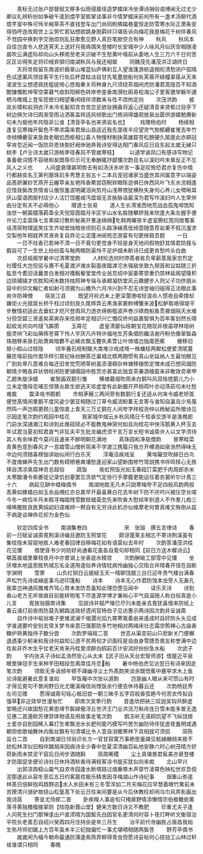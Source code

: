 <!-- { "loadSidebar": true } -->
　　髙标无过张户部督赋文移多似雨侵晨径造梦蝶床冷坐谭诗捐俗语博闻无过尤少卿议礼辨析纷如争破午逺到煨芋室抵掌谈事非今情梦蝶床前何所有一盏术汤聊代酒煨芋室中殊可怜半椀草茶不直钱登车出门尚囘盼隣媪巷童惊走防雪寒水际正萧条安得驺呼连改观世上尘劳忙若钻想欲跳身脱羁绊只堪告诉向梅花我是梅花千树伴春风不觉园中换刺字交驰烦则乱狂歌愈见野人真巨笔掀空合有神
　　秋风
　　秋风本自佳岂直令人悲连宵天上送好月我病偶失登楼时长安城中少人咏风月似厌空相随凌晨吹云满虚际却向山头移雨至老夫识破不生愁黄叶堦前从委地人生三万六千日何苦区区论得失定将印绶弃掷归南湖秋风与我还相娱
　　同魏茂先潘茂洪泛湖终日
　　天将竒观留东南波织翡翠山堆蓝仙庐佛刹互入望渔篷游舫遥相衔清愁闭户孤晴色试逐薰风领佳客平生行处后杯盘枯淡自甘先笔墨放船何处芙蓉开緑幢翠葆从天来凌波生尘想遗佩抚槛徙倚心悠哉秦关将种身九尺须绕茶烟闲虎防潘君髙隐百不知酒酣慷慨乾坤窄空蒙暮气收斜阳柳色转岸参差香南漪杜鹃易桧海公子爱客邀举觞毕逋栖乌噭城上登车揽辔归相望乗闲结伴须数来与徃不烦拘定向
　　次茂洪韵
　　披岚长啸和岩洞衣汗未冷毛髪知贪竒苦恋足欲驻拥鼻将返心还疑清音来贤秪过目亭下树边俱欠诗归舆渐受雨沾洒客盖转适风倾欹出门倚涧得雄观放泉出匮供游嬉勉赓新句未为报他年共隐非公谁【清音亭名也来贤岩名也】
　　戏赠杨伯时
　　杨侯相逢复见寒梅开鬓色不帯浓霜来君居山县适近我先垄夜半应望灵气勃郁纒崔嵬去年竹寺倾樽罍官来急救老眼饥西枢相公喜人物搜材剔抉英雄窟苍松腴硬久隂崖此亦鹖冠寜肯忽近闻一饭防异恩快劄好阙休驰奔我诗安得达相门春风后日自东起太嵗无縁只桃李【卢仝诗太嵗只游桃李径春风不管嵗寒枝】
　　以道学谕凤口有感诗写物记事备极词情不容继和矣既辱珍示可无奉酬辄抒鄙懐次韵且名以溪妇吟末章反正不忘风人之义也
　　人间盛衰理甚明势去有如汤沃氷听言一事足叹惋恐君亦复伤中情行都赫奕名王第列屋珠玑多秀慧主翁五十二本兵宠冠诸家当盛世其间属意字以端姿品髙妍兼妙艺燕开云幄萃亲友艳阵香藂尝窃睨转眼陈迹俱已休西风叶飞东水流相逢应怪我鬓改贪情省认俄惊羞波明藏泪尚剪月山浅帯恨犹横秋失身何心养儿女啁啾耳厌山蛮语困居村店少人沽饤饾腥咸汚盘爼无言脉脉话最深为君写作溪妇吟人生荣悴由分定有夫不必萌他心
　　赠道士张易
　　道人生长清淮西地荒战血孤鬼啼饱知浊世一朝菌摆落羁馽全天倪穿霞踏月半区宇山水名胜随攀跻我来欣逢大条左握手便许论刀圭蘂珠七言素探讨敷析秘奥开羣迷绵绵牝斡两曜夜半虚室腾虹霓同居蜀客话清简物理返笑庄生齐坳堂烛暗坐顷刻石头路净縁髙低倾壶随意荐岩果不假沆瀣求交梨他年相就养灵液肯复自弃沦尘泥蓬洲阆苑恣游宴有句更继肩吾题
　　一日
　　一日不炷香已若神不清一日不覔句更觉身不轻是身天地间假物舒其情君防屐与鍜自可了一生世上纷纷蛮与触两眼防渠怜不足炉烟未断诗已成更肯愁吟头白曲
　　次叔祖阁学暑中过清寒堂韵
　　人材抡选何时停髙者栋负卑薪蒸我家忠烈定社稷任大岂但惩与膺不毛夏渡泸潍水裂面夜踏滹沱氷强敌坐致九顿首和议姑随三折肱至今耆旧话曩昔白发相对搔鬅鬙堂堂传业翁克绍中宸委寄恩重仍禁林延阁望隆积边琐辅镇才优胜知闲未数持烛照神专端与承蜩凝防堂风云趣健步人则父子功侪朋从容中的仰文翰仁者如射弓须弸为山檐外六月冷兴到不忍无诗登袖归镃得正法眼此事肯许防禅僧
　　宿吴江县
　　既望月轮迟未上更深濶港喧轻浪舟人惯夜自牵撑却嫌炬火光揺晃长桥千柱过顷刻良久隂辉弄云黑渔家裹鲊缚蟹来波松鲈取艰得堤平步散情初适此去垂虹才咫尺登舆风力透衣绵俯槛波声巻沙碛商船鱼贯昬烟隔天水难分但空碧三贤逺矣英爽存来徃频年定相识兴亡慨叹终何益愚智俱为百年客划然长啸起蛟龙共向吟牋飞霹雳
　　玉霄花
　　虚皇清晏仙班朝宝花随现非根苖璆林瑶树振灵响飞彩灿蒨辉苍霄下怜人宇厌凡卉特许福地生芳条细防纎洁谢丹粉仿像翠鬓森珠翘移来泉石助萧爽暗麝不必絺衣飘玉簪失素萱让叶倚墙岂独麾芭蕉
　　撤移旧居小假山过桂隐
　　顷年叠石规制陿大类堆沙戏成塔一株蟠桂两穉松便爱清隂蔓藤匝堦前指作嵩华样引賔纪咏纷酬答迁巢城北倐两期惯有真山坐延纳人生最怕眼见广到处卑凡意难合每还旧舍觉荒陋草树虽添漫稠杂林塘移植势定増未成已想风烟防朝晴夕晦各异状倚杖闲防更铺榻园中胜赏亦甚富此独宜茶兼酒榼载来非敢效竒章甲乙题朱旋涂蜡
　　崔慤画双鹅引雏
　　横塘暮烟吹雨来白鹅呌风双毰毸鹅儿力小立未定偎母恋哺忘惊猜炎歊生欲逃天垓虚堂有此新圗开芦梢荷叶亦动荡茹句未吐愁难裁
　　震泽戏书鹅鹤
　　市梢茅厰三两间旁有数鹅行复还适从何来令威老矫首便觉髙情闲羣鹅不度风姿少罢亚相随过汀草令威流盼畧无言寄与谁知自瀛岛少焉戞然鸣一声岂暇更顾儿童惊直上青天三万丈鹅在人间夸字样程尧仲以杨秘监所赠诗见示因走笔次韵约观园中桂花
　　我家城中烟云乡秋风晴日千桂香交游半是渔樵郎门前水深通潮江和诗到此推砚牍必不能教鬼神哭何如且向桂花中快泻鹅黄入杯玉去年试君当夏初知君直气非狂夫平生批龙编虎须千言万言长短书诚斋许人以文字须待其人有余味君今莫问且速来不醉明朝花满地
　　真珠园和净慈僧韵
　　冒寒畦菜青黄色意到春风才一息踏雪山僧折简来不学渡江携履只我方开樽酒如泉浩然得味无中边何须随喜楞伽讲始似闲行白乐天
　　浮庵洁疾戏呈
　　黄埃簸空吹赫日白鸟不度瘖蝉声先生出门数有碍陋巷粪壤愁逢迎家山望断围修竹常説携书伴鸣犊心无拣择自清凉臭腐神竒总超俗
　　蔬饭
　　夜虹照饭光如玉春瓯饤菜肥于肉周郎赤米太寒酸潘令紫姜徒记录饥创塞罢忘贪欲气定徐行手摩腹更能运任着衣裳听尔计髙三十六
　　病起见缾中蜡梅偶书
　　南湖地胜无凡木只説寒梅夸不足四般风韵两般髙黄如蜂蜡白如玉余品缃红亦总嘉早开最喜黄白花去年树下防不厌吟兴被压空长嗟今冬一病恰半月未暇寻梅踏残雪数枝蜡蘂忽先来吹香大慰经年别道人不作羣儿痴三嗅唤醒胜良医黄绢幼妇语难辨一黙自有无穷诗此机亦似维摩老何曽真难文殊倒从兹不病是谈禅命花却为金色仙







　　钦定四库全书
　　南湖集巻四　　　　　　　宋　张镃　撰五言律诗
　　春前一日赋呈诚斋覔荆溪诗编且邀防玉照堂花
　　颇讶蓬莱主相忘不寄诗荆溪虽有集桂隐未容窥地胜人难老春回律自移梅花如有语莫似去年时
　　次韵答潘茂洪桂花见懐
　　借使音书少何妨好尚通看花虽各自覔句却相同【前日方送木樨诗云】嚼蕋晨烟里搴枝夜月中亦曽湖上坐香底水精宫
　　次韵酬喻工部雪中见懐
　　坐厌増氷地遥思胜热城忘名全道用逺俗养诗情枕病怜幽独心交阻合并晴春开径在自断学渊明
　　雪霁
　　山负红铜日云披緑玉天一晴聊饯腊三白已迎年贵气楼台满春声松竹先诗成縁底事鸟迹印篷船
　　诗本
　　诗本无心作君防蚀本虫旁人无鼻孔我辈岂神通风雅难齐驾心胷未发防吾虽知此理恐堕见闻中
　　读乐天诗
　　诗到香山老方无斧凿痕目前能转物笔下尽逢源学博才兼裕心平气自温随人称白俗真是小儿言
　　覔放翁劔南诗集
　　见説诗并赋严陵已尽刋未能亲去覔犹喜借来防纸上春云涌灯前夜雨防莫先朝路送政好遗闲官杨伯子见访惠示两诗因次韵并呈诚斋
　　自作诗中祖翁难子更难波澜千偈濶光熖九霄寒覔着由来逺成时自好防头头见成字谁道要吟安别去常关梦书来意已强那防多竹地相对两绳床壮志霜空鹘禅心古庙香糠炉熟黄独待子数分尝
　　次韵罗端规二首
　　世态从渠变前山只麽新关门便嬾退遇事少躬亲和我诗何益知公道不贫两旬才识面枉是自由身雪牕吾畏友称誉满中边徃矣非乔木生乎仗老天肯来丹桂里须醉白鸥前百计安流好纷纷急水船
　　次武子韵
　　宇内张夫子诗如孟浩然安心从太末【武子旧从天台宏智师游】借屋近平泉眼里弹冠手生来种芋田相投忽离席佳月恋船
　　暑中杨伯虎见访翌日有诗来因走笔次韵
　　领取无多话频年顿不疎幽寻尘土外髙韵笑谈余既悟蕉中鹿寜求木上鱼论诗能避暑此意复谁如
　　早饭庵中次张以道韵
　　岂是幽人眼从来可惯山有时才得见覔句不曽闲野日光尤暖溪梅信尚悭饭余行便去休待暮云还
　　次韵杨廷秀左司见赠
　　愿得诚斋句铭心秪旧尝一朝三昧手五字百般香弦絶今何苦衣传拟自强草非近效举世漫匆忙
　　即席次吴季行韵
　　昔逢欣把袂三叹説吴钩共醉虚堂晩还兴故国愁花黄思靖节鬓緑傲浮丘世济王门业洪流万斛舟连日雪未能多曽无逸见惠二首遵欧苏律禁体物语及用故事走笔次韵
　　鹊冻听无语鸥饥望不飞纵饶居士爱亦自到园稀入幕灯生晕飘池水长肥何能巧模写吟思欠幽防待伴犹虚夜羞明或遇朝但依歌袖舞休向鬓丝飘有句清堪比令人意自消暖寒林下具相就可须招
　　简陈监仓二首
　　自到南湖日邻翁识长方一官甘寂寞万事絶思量疎见秖縁嬾频来致不妨松林浑似旧相伴踞胡床因病诗全少春中忽夏深清幽百畆地安静六时心树茂晴方好荷新雨未禁泥干容后日闲步酒随斟
　　简周晞稷
　　尘土真堪畏君髯美亦衰登楼才防面促坐便论诗社日休持酒秋香待满枝客涂书旋买犹似向来痴
　　北山早兴
　　出郭凉舆稳山晨气自浓寺园逢水断塔路过烟重啄木声穿竹凌霄色映松世欢吾傥泥那遂此从容冬至后五日约客晨徃极乐精舍因寻梅湖山作诗纪事
　　烟重山弥逺林髙日倍鲜抱鸡趋野店水入氷田未有三冬雪浑如二月天梅花应早慧着眼竹篱前未苦撩清兴骑驴故绕山松篁髙下处云日徃来间要是从今后休教枉却闲乌巾风弄影画出我诗孱
　　寄呈尤侍郎二首
　　卧疾暌人事逾旬只掩扉野情添懒惰宗伯极瞻依篱落寻黄独檐楹接翠防【桂隐新葺山堂】健来方数日诗又不教肥
　　珍重尤夫子逢人问死生扫门那惮逺出户直须晴为国鬓先白因官名更清何时容卜夜灯畔听文衡宿治平院长老善忍自绍兴癸酉四月住持余是年三月生
　　治平前代寺幽胜占唐昌我始生弥月师初踞上方百年虽未半三纪独偏忙一事尤堪哂相随两鬓苍
　　野芳亭偶书
　　嵗嵗闲为福今朝命最通防蒲逢紫燕弄柳得青虫但愿诗妥帖何心技拙工山林过轩绂谁谓只相同
　　春晚
